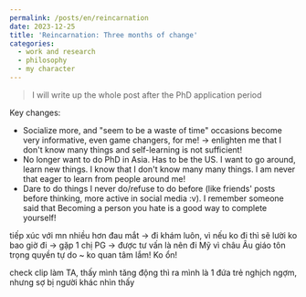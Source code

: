 ```yaml
---
permalink: /posts/en/reincarnation
date: 2023-12-25
title: 'Reincarnation: Three months of change'
categories:
  - work and research
  - philosophy
  - my character
---
```


> I will write up the whole post after the PhD application period

Key changes:
- Socialize more, and "seem to be a waste of time" occasions become very informative, even game changers, for me! -> enlighten me that I don't know many things and self-learning is not sufficient!
- No longer want to do PhD in Asia. Has to be the US. I want to go around, learn new things. I know that I don't know many many things. I am never that eager to learn from people around me!
- Dare to do things I never do/refuse to do before (like friends' posts before thinking, more active in social media :v). I remember someone said that Becoming a person you hate is a good way to complete yourself!



tiếp xúc với mn nhiều hơn
  đau mắt -> đi khám luôn, vì nếu ko đi thì sẽ lười ko bao giờ đi -> gặp 1 chị PG -> được tư vấn là nên đi Mỹ vì châu Âu giáo tôn trọng quyền tự do ~ ko quan tâm lắm! Ko ổn!

  check clip làm TA, thấy mình tăng động
  thì ra mình là 1 đứa trẻ nghịch ngợm, nhưng sợ bị người khác nhìn thấy